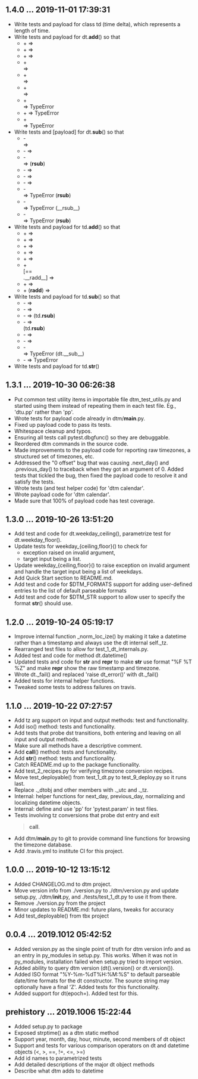 ## 1.4.0 ... 2019-11-01 17:39:31

 * Write tests and payload for class td (time delta), which represents a
   length of time.
 * Write tests and payload for dt.__add__() so that
    * <dt> + <int> => <dt>
    * <dt> + <td> => <dt>
    * <dt> + <timedelta> => <dt>
    * <int> + <dt> => <dt>
    * <td> + <dt> => <dt>
    * <timedelta> + <dt> => <dt>
    * <dt> + <dt> => TypeError
    * <dt> + <datetime> => TypeError
    * <datetime> + <dt> => TypeError
 * Write tests and [payload] for dt.__sub__() so that
    * <dt> - <dt> => <td>
    * <dt> - <datetime> => <td>
    * <datetime> - <dt> => <td>        (__rsub__)
    * <dt> - <int> => <dt>
    * <dt> - <td> => <dt>
    * <dt> - <timedelta> => <dt>
    * <int> - <dt> => TypeError        (__rsub__)
    * <td> - <dt> => TypeError         (__rsub__)
    * <timedelta> - <dt> => TypeError  (__rsub__)
 * Write tests and payload for td.__add__() so that
    * <td> + <td> => <td>
    * <td> + <timedelta> => <td>
    * <timedelta> + <td> => <td>
    * <td> + <int> => <td>
    * <int> + <td> => <td>
    * <td> + <dt> [== <dt>.__radd__] => <dt>
    * <td> + <datetime> => <dt>
    * <datetime> + <td> (__radd__) => <dt>
 * Write tests and payload for td.__sub__() so that
    * <td> - <td> => <td>
    * <td> - <timedelta> => <td>
    * <timedelta> - <td> => <td> (td.__rsub__)
    * <datetime> - <td> => <dt>  (td.__rsub__)
    * <td> - <int> => <td>
    * <int> - <td> => <td>
    * <td> - <dt> => TypeError   (dt.__sub__)
    * <td> - <datetime> => TypeError
 * Write tests and payload for td.__str__()


## 1.3.1 ... 2019-10-30 06:26:38

 * Put common test utility items in importable file dtm_test_utils.py and
   started using them instead of repeating them in each test file. Eg.,
   'dtu.pp' rather than 'pp'.
 * Wrote tests for payload code already in dtm/__main__.py.
 * Fixed up payload code to pass its tests.
 * Whitespace cleanup and typos.
 * Ensuring all tests call pytest.dbgfunc() so they are debuggable.
 * Reordered dtm commands in the source code.
 * Made improvements to the payload code for reporting raw timezones, a
   structured set of timezones, etc.
 * Addressed the "0 offset" bug that was causing .next_day() and
   .previous_day() to traceback when they got an argument of 0. Added tests
   that tickled the bug, then fixed the payload code to resolve it and
   satisfy the tests.
 * Wrote tests (and test helper code) for 'dtm calendar'.
 * Wrote payload code for 'dtm calendar'.
 * Made sure that 100% of payload code has test coverage.


## 1.3.0 ... 2019-10-26 13:51:20

 * Add test and code for dt.weekday_ceiling(), parametrize test for
   dt.weekday_floor().
 * Update tests for weekday_{ceiling,floor}() to check for
    * exception raised on invalid argument,
    * target input being a list.
 * Update weekday_{ceiling,floor}() to raise exception on invalid argument
   and handle the target input being a list of weekdays.
 * Add Quick Start section to README.md.
 * Add test and code for $DTM_FORMATS support for adding user-defined
   entries to the list of default parseable formats
 * Add test and code for $DTM_STR support to allow user to specify the
   format __str__() should use.


## 1.2.0 ... 2019-10-24 05:19:17

 * Improve internal function _norm_loc_ize() by making it take a datetime
   rather than a timestamp and always use the dt internal self._tz.
 * Rearranged test files to allow for test_1_dt_internals.py.
 * Added test and code for method dt.datetime()
 * Updated tests and code for __str__ and __repr__ to make __str__ use
   format "%F %T %Z" and make __repr__ show the raw timestamp and timezone.
 * Wrote dt._fail() and replaced 'raise dt_error(<message>)' with
   dt._fail(<message>)
 * Added tests for internal helper functions.
 * Tweaked some tests to address failures on travis.


## 1.1.0 ... 2019-10-22 07:27:57

 * Add tz arg support on input and output methods: test and functionality.
 * Add iso() method: tests and functionality.
 * Add tests that probe dst transitions, both entering and leaving on all
   input and output methods.
 * Make sure all methods have a descriptive comment.
 * Add __call__() method: tests and functionality.
 * Add __str__() method: tests and functionality.
 * Catch README.md up to the package functionality.
 * Add test_2_recipes.py for verifying timezone conversion recipes.
 * Move test_deployable() from test_1_dt.py to test_9_deploy.py so it runs
   last.
 * Replace ._dtobj and other members with ._utc and ._tz.
 * Internal: helper functions for next_day, previous_day, normalizing and
   localizing datetime objects.
 * Internal: define and use 'pp' for 'pytest.param' in test files.
 * Tests involving tz conversions that probe dst entry and exit
   > __call__.
 * Add dtm/__main__.py to git to provide command line functions for
   browsing the timezone database.
 * Add .travis.yml to institute CI for this project.


## 1.0.0 ... 2019-10-12 13:15:12

 * Added CHANGELOG.md to dtm project.
 * Move version info from ./version.py to ./dtm/version.py and update
   setup.py, ./dtm/__init__.py, and ./tests/test_1_dt.py to use it from
   there.
 * Remove ./version.py from the project
 * Minor updates to README.md: future plans, tweaks for accuracy
 * Add test_deployable() from tbx project

## 0.0.4 ... 2019.1012 05:42:52

 * Added version.py as the single point of truth for dtm version info and
   as an entry in py_modules in setup.py. This works. When it was not in
   py_modules, installation failed when setup.py tried to import version.
 * Added ability to query dtm version (dt().version() or dt.version()).
 * Added ISO format "%Y-%m-%dT%H:%M:%S" to default parseable date/time
   formats for the dt constructor. The source string may optionally have a
   final 'Z'. Added tests for this functionality.
 * Added support for dt(epoch=<number>). Added test for this.

## prehistory ... 2019.1006 15:22:44

 * Added setup.py to package
 * Exposed strptime() as a dtm static method
 * Support year, month, day, hour, minute, second members of dt object
 * Support and tests for various comparison operators on dt and datetime
   objects (<, >, ==, !=, <=, >=)
 * Add id names to parametrized tests
 * Add detailed descriptions of the major dt object methods
 * Describe what dtm adds to datetime
